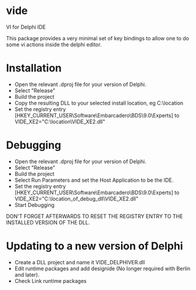 vide
====

VI for Delphi IDE

This package provides a very minimal set of key bindings to allow one to do some vi actions inside the delphi editor.

Installation
============

- Open the relevant .dproj file for your version of Delphi.
- Select "Release"
- Build the project
- Copy the resulting DLL to your selected install location, eg C:\location
- Set the registry entry [HKEY_CURRENT_USER\Software\Embarcadero\BDS\9.0\Experts] to VIDE_XE2="C:\location\VIDE_XE2.dll"

Debugging
==========

- Open the relevant .dproj file for your version of Delphi.
- Select "Release"
- Build the project
- Select Run Parameters and set the Host Application to be the IDE.
- Set the registry entry [HKEY_CURRENT_USER\Software\Embarcadero\BDS\9.0\Experts] to VIDE_XE2="C:\location_of_debug_dll\VIDE_XE2.dll"
- Start Debugging

DON'T FORGET AFTERWARDS TO RESET THE REGISTRY ENTRY TO THE INSTALLED VERSION OF THE DLL.

Updating to a new version of Delphi
===================================

- Create a DLL project and name it VIDE_DELPHIVER.dll
- Edit runtime packages and add designide (No longer required with Berlin and later).
- Check Link runtime packages
